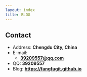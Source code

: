 ```yaml
---
layout: index
title: BLOG
---
```


## Contact

- Address: **Chengdu City, China**
- E-mail:
  - **39209557@qq.com**
- QQ: **39209557**
- Blog: **<https://fangfugit.github.io>**